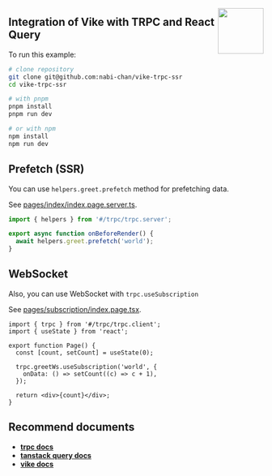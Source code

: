 [<img src="https://vike.dev/vike-readme.svg" align="right" height="90">](https://vike.dev)

## Integration of Vike with TRPC and React Query

To run this example:

```bash
# clone repository
git clone git@github.com:nabi-chan/vike-trpc-ssr
cd vike-trpc-ssr

# with pnpm
pnpm install
pnpm run dev

# or with npm
npm install
npm run dev
```

## Prefetch (SSR)

You can use `helpers.greet.prefetch` method for prefetching data.

See [pages/index/index.page.server.ts](./src/pages/index/index.page.server.ts).

```ts
import { helpers } from '#/trpc/trpc.server';

export async function onBeforeRender() {
  await helpers.greet.prefetch('world');
}
```

## WebSocket

Also, you can use WebSocket with `trpc.useSubscription`

See [pages/subscription/index.page.tsx](./src/pages/subscription/index.page.tsx).

```tsx
import { trpc } from '#/trpc/trpc.client';
import { useState } from 'react';

export function Page() {
  const [count, setCount] = useState(0);

  trpc.greetWs.useSubscription('world', {
    onData: () => setCount((c) => c + 1),
  });

  return <div>{count}</div>;
}
```

## Recommend documents

- **[trpc docs](https://trpc.io/docs)**
- **[tanstack query docs](https://tanstack.com/query/latest/docs)**
- **[vike docs](https://vike.dev)**
